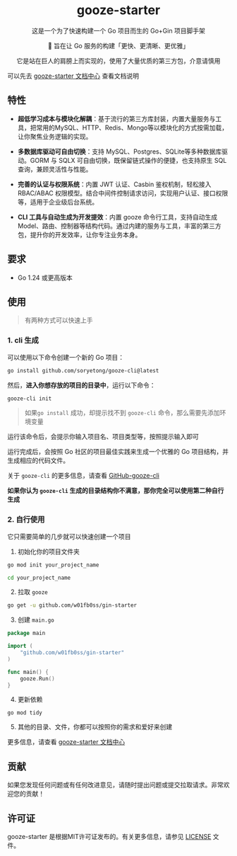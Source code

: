 <h1 align="center">gooze-starter</h1>

<p align="center"> 这是一个为了快速构建一个 Go 项目而生的 Go+Gin 项目脚手架</p>

<p align="center"> 🧠 旨在让 Go 服务的构建「更快、更清晰、更优雅」</p>

<p align="center"> 它是站在巨人的肩膀上而实现的，使用了大量优质的第三方包，介意请慎用</p>

可以先去 [gooze-starter 文档中心](https://github.com/w01fb0ss/gin-starter) 查看文档说明

## 特性
* **超低学习成本与模块化解耦**：基于流行的第三方库封装，内置大量服务与工具，把常用的MySQL、HTTP、Redis、Mongo等以模块化的方式按需加载，让你聚焦业务逻辑的实现。


* **多数据库驱动可自由切换**：支持 MySQL、Postgres、SQLite等多种数据库驱动。GORM 与 SQLX 可自由切换，既保留链式操作的便捷，也支持原生 SQL 查询，兼顾灵活性与性能。


* **完善的认证与权限系统**：内置 JWT 认证、Casbin 鉴权机制，轻松接入 RBAC/ABAC 权限模型。结合中间件控制请求访问，实现用户认证、接口权限等，适用于企业级后台系统。


* **CLI 工具与自动生成为开发提效**：内置 gooze 命令行工具，支持自动生成Model、路由、控制器等结构代码。通过内建的服务与工具，丰富的第三方包，提升你的开发效率，让你专注业务本身。

## 要求

- Go 1.24 或更高版本

## 使用

> 有两种方式可以快速上手

###  1. cli 生成

可以使用以下命令创建一个新的 Go 项目：

```bash
go install github.com/soryetong/gooze-cli@latest
```

然后，**进入你想存放的项目的目录中**，运行以下命令：

```bash
gooze-cli init
```

> 如果`go install` 成功，却提示找不到 `gooze-cli` 命令，那么需要先添加环境变量

运行该命令后，会提示你输入项目名、项目类型等，按照提示输入即可



运行完成后，会按照 Go 社区的项目最佳实践来生成一个优雅的 Go 项目结构，并生成相应的代码文件。


关于 `gooze-cli` 的更多信息，请查看 [GitHub-gooze-cli](https://github.com/soryetong/gooze-cli)

**如果你认为 `gooze-cli` 生成的目录结构你不满意，那你完全可以使用第二种自行生成**
<br>

### 2. 自行使用

它只需要简单的几步就可以快速创建一个项目

1. 初始化你的项目文件夹

```bash
go mod init your_project_name

cd your_project_name
```
2. 拉取 `gooze`

```bash
go get -u github.com/w01fb0ss/gin-starter
```

3. 创建 `main.go`

```go
package main

import (
	"github.com/w01fb0ss/gin-starter"
)

func main() {
	gooze.Run()
}
```

4. 更新依赖

```[sh] bash
go mod tidy
```

5. 其他的目录、文件，你都可以按照你的需求和爱好来创建

更多信息，请查看 [gooze-starter 文档中心](https://github.com/w01fb0ss/gin-starter)

## 贡献

如果您发现任何问题或有任何改进意见，请随时提出问题或提交拉取请求。非常欢迎您的贡献！

## 许可证

gooze-starter 是根据MIT许可证发布的。有关更多信息，请参见 [LICENSE](LICENSE) 文件。

<br>